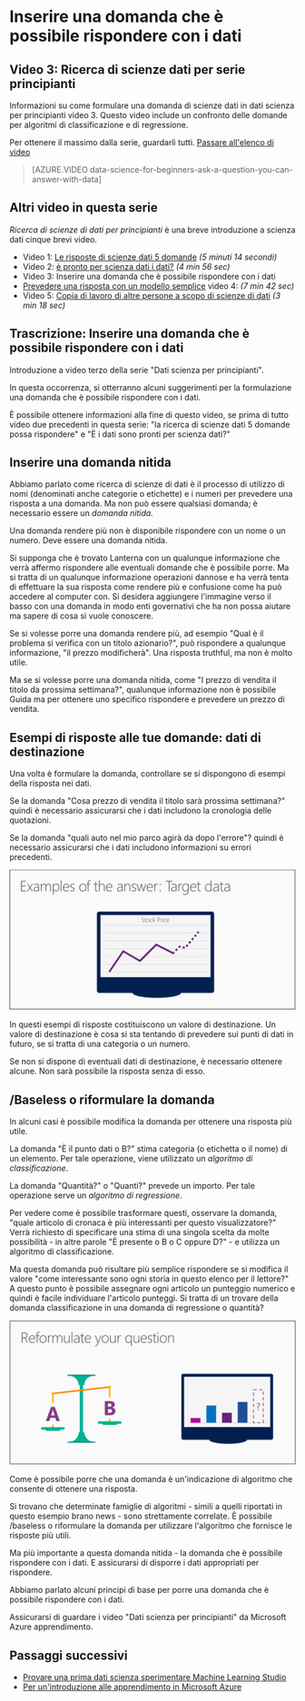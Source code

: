 <properties
   pageTitle="Inserire una domanda è possibile rispondere con dati - formulare domande | Microsoft Azure"
   description="Informazioni su come formulare una domanda di scienze dati in dati scienza per principianti video 3. Include un confronto di classificazione e regressione domande."
   keywords="domande di scienze dati, formulare domande, regressione domande e domande di classificazione, nitide domanda"
   services="machine-learning"
   documentationCenter="na"
   authors="cjgronlund"
   manager="jhubbard"
   editor="cjgronlund"/>

<tags
   ms.service="machine-learning"
   ms.devlang="na"
   ms.topic="article"
   ms.tgt_pltfrm="na"
   ms.workload="na"
   ms.date="10/20/2016"
   ms.author="cgronlun;garye"/>

# <a name="ask-a-question-you-can-answer-with-data"></a>Inserire una domanda che è possibile rispondere con i dati

## <a name="video-3-data-science-for-beginners-series"></a>Video 3: Ricerca di scienze dati per serie principianti

Informazioni su come formulare una domanda di scienze dati in dati scienza per principianti video 3. Questo video include un confronto delle domande per algoritmi di classificazione e di regressione.

Per ottenere il massimo dalla serie, guardarli tutti. [Passare all'elenco di video](#other-videos-in-this-series)

> [AZURE.VIDEO data-science-for-beginners-ask-a-question-you-can-answer-with-data]

## <a name="other-videos-in-this-series"></a>Altri video in questa serie

*Ricerca di scienze di dati per principianti* è una breve introduzione a scienza dati cinque brevi video.

  * Video 1: [Le risposte di scienze dati 5 domande](machine-learning-data-science-for-beginners-the-5-questions-data-science-answers.md) *(5 minuti 14 secondi)*
  * Video 2: [è pronto per scienza dati i dati?](machine-learning-data-science-for-beginners-is-your-data-ready-for-data-science.md) *(4 min 56 sec)*
  * Video 3: Inserire una domanda che è possibile rispondere con i dati
  * [Prevedere una risposta con un modello semplice](machine-learning-data-science-for-beginners-predict-an-answer-with-a-simple-model.md) video 4: *(7 min 42 sec)*
  * Video 5: [Copia di lavoro di altre persone a scopo di scienze di dati](machine-learning-data-science-for-beginners-copy-other-peoples-work-to-do-data-science.md) *(3 min 18 sec)*

## <a name="transcript-ask-a-question-you-can-answer-with-data"></a>Trascrizione: Inserire una domanda che è possibile rispondere con i dati

Introduzione a video terzo della serie "Dati scienza per principianti".  

In questa occorrenza, si otterranno alcuni suggerimenti per la formulazione una domanda che è possibile rispondere con i dati.

È possibile ottenere informazioni alla fine di questo video, se prima di tutto video due precedenti in questa serie: "la ricerca di scienze dati 5 domande possa rispondere" e "È i dati sono pronti per scienza dati?"

## <a name="ask-a-sharp-question"></a>Inserire una domanda nitida

Abbiamo parlato come ricerca di scienze di dati è il processo di utilizzo di nomi (denominati anche categorie o etichette) e i numeri per prevedere una risposta a una domanda. Ma non può essere qualsiasi domanda; è necessario essere un *domanda nitida.*

Una domanda rendere più non è disponibile rispondere con un nome o un numero. Deve essere una domanda nitida.

Si supponga che è trovato Lanterna con un qualunque informazione che verrà affermo rispondere alle eventuali domande che è possibile porre. Ma si tratta di un qualunque informazione operazioni dannose e ha verrà tenta di effettuare la sua risposta come rendere più e confusione come ha può accedere al computer con. Si desidera aggiungere l'immagine verso il basso con una domanda in modo enti governativi che ha non possa aiutare ma sapere di cosa si vuole conoscere.

Se si volesse porre una domanda rendere più, ad esempio "Qual è il problema si verifica con un titolo azionario?", può rispondere a qualunque informazione, "il prezzo modificherà". Una risposta truthful, ma non è molto utile.

Ma se si volesse porre una domanda nitida, come "I prezzo di vendita il titolo da prossima settimana?", qualunque informazione non è possibile Guida ma per ottenere uno specifico rispondere e prevedere un prezzo di vendita.

## <a name="examples-of-your-answer-target-data"></a>Esempi di risposte alle tue domande: dati di destinazione

Una volta è formulare la domanda, controllare se si dispongono di esempi della risposta nei dati.

Se la domanda "Cosa prezzo di vendita il titolo sarà prossima settimana?" quindi è necessario assicurarsi che i dati includono la cronologia delle quotazioni.

Se la domanda "quali auto nel mio parco agirà da dopo l'errore"? quindi è necessario assicurarsi che i dati includono informazioni su errori precedenti.

![Dati di destinazione - esempi di risposte alle tue domande. Formula una domanda di scienze di dati.](./media/machine-learning-data-science-for-beginners-ask-a-question-you-can-answer-with-data/machine-learning-data-science-target-data.png)

In questi esempi di risposte costituiscono un valore di destinazione. Un valore di destinazione è cosa si sta tentando di prevedere sui punti di dati in futuro, se si tratta di una categoria o un numero.

Se non si dispone di eventuali dati di destinazione, è necessario ottenere alcune. Non sarà possibile la risposta senza di esso.

## <a name="reformulate-your-question"></a>/Baseless o riformulare la domanda

In alcuni casi è possibile modifica la domanda per ottenere una risposta più utile.

La domanda "È il punto dati o B?" stima categoria (o etichetta o il nome) di un elemento. Per tale operazione, viene utilizzato un *algoritmo di classificazione*.

La domanda "Quantità?" o "Quanti?" prevede un importo. Per tale operazione serve un *algoritmo di regressione*.

Per vedere come è possibile trasformare questi, osservare la domanda, "quale articolo di cronaca è più interessanti per questo visualizzatore?" Verrà richiesto di specificare una stima di una singola scelta da molte possibilità - in altre parole "È presente o B o C oppure D?" - e utilizza un algoritmo di classificazione.

Ma questa domanda può risultare più semplice rispondere se si modifica il valore "come interessante sono ogni storia in questo elenco per il lettore?" A questo punto è possibile assegnare ogni articolo un punteggio numerico e quindi è facile individuare l'articolo punteggi. Si tratta di un trovare della domanda classificazione in una domanda di regressione o quantità?

![/Baseless o riformulare la domanda. Domanda di classificazione e domanda di regressione.](./media/machine-learning-data-science-for-beginners-ask-a-question-you-can-answer-with-data/machine-learning-data-science-classification-question-vs-regression-question.png)

Come è possibile porre che una domanda è un'indicazione di algoritmo che consente di ottenere una risposta.

Si trovano che determinate famiglie di algoritmi - simili a quelli riportati in questo esempio brano news - sono strettamente correlate. È possibile /baseless o riformulare la domanda per utilizzare l'algoritmo che fornisce le risposte più utili.

Ma più importante a questa domanda nitida - la domanda che è possibile rispondere con i dati. E assicurarsi di disporre i dati appropriati per rispondere.

Abbiamo parlato alcuni principi di base per porre una domanda che è possibile rispondere con i dati.

Assicurarsi di guardare i video "Dati scienza per principianti" da Microsoft Azure apprendimento.


## <a name="next-steps"></a>Passaggi successivi

  * [Provare una prima dati scienza sperimentare Machine Learning Studio](machine-learning-create-experiment.md)
  * [Per un'introduzione alle apprendimento in Microsoft Azure](machine-learning-what-is-machine-learning.md)
